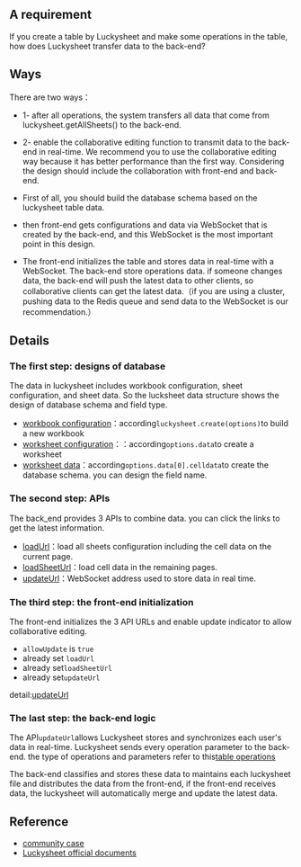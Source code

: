 ## A requirement

If you create a table by Luckysheet and make some operations in the table,  how does Luckysheet transfer data to the back-end?

## Ways
There are two ways：
- 1- after all operations, the system transfers all data that come from luckysheet.getAllSheets() to the back-end.
- 2- enable the collaborative editing function to transmit data to the back-end in real-time.
We recommend you to use the collaborative editing way because it has better performance than the first way. Considering the design should include the collaboration with front-end and back-end.

- First of all, you should build the database schema based on the luckysheet table data.
- then front-end gets configurations and data via WebSocket that is created by the back-end, and this WebSocket is the most important point in this design.
- The front-end initializes the table and stores data in real-time with a WebSocket. The back-end store operations data. if someone changes data, the back-end will push the latest data to other clients, so collaborative clients can get the latest data.（if you are using a cluster, pushing data to the Redis queue and send data to the WebSocket is our recommendation.）

## Details

### The first step: designs of database

The data in luckysheet includes workbook configuration, sheet configuration, and sheet data. So the lucksheet data structure shows the design of database schema and field type.
- [workbook configuration](https://mengshukeji.github.io/LuckysheetDocs/zh/guide/config.html)：according`luckysheet.create(options)`to build a new workbook
- [worksheet configuration](https://mengshukeji.github.io/LuckysheetDocs/zh/guide/sheet.html)：：according`options.data`to create a worksheet
- [worksheet data](https://mengshukeji.github.io/LuckysheetDocs/zh/guide/sheet.html#celldata)：according`options.data[0].celldata`to create the database schema. you can design the field name.

### The second step: APIs

The back_end provides 3 APIs to combine data. you can click the links to get the latest information.
- [loadUrl](https://mengshukeji.gitee.io/luckysheetdocs/zh/guide/config.html#loadUrl)：load all sheets configuration including the cell data on the current page.
- [loadSheetUrl](https://mengshukeji.gitee.io/LuckysheetDocs/zh/guide/config.html#loadSheetUrl)：load cell data in the remaining pages.
- [updateUrl](https://mengshukeji.gitee.io/LuckysheetDocs/zh/guide/config.html#updateUrl)：WebSocket address used to store data in real time.

### The third step: the front-end initialization

The front-end initializes the 3 API URLs and enable update indicator to allow collaborative editing.
+ `allowUpdate` is `true`
+ already set `loadUrl`
+ already set`loadSheetUrl`
+ already set`updateUrl`

detail:[updateUrl](https://mengshukeji.github.io/LuckysheetDocs/zh/guide/config.html#updateurl)

### The last step: the back-end logic

The API`updateUrl`allows Luckysheet stores and  synchronizes each user's data in real-time. Luckysheet sends every operation parameter to the back-end. the type of operations and parameters refer to this[table operations](https://mengshukeji.github.io/LuckysheetDocs/zh/guide/operate.html)

The back-end classifies and stores these data to maintains each luckysheet file and distributes the data from the front-end, if the front-end receives data, the luckysheet will automatically merge and update the latest data.

## Reference
- [community case](https://gitee.com/ichiva/luckysheet-saved-in-recovery)
- [Luckysheet official documents](https://mengshukeji.github.io/LuckysheetDocs/zh/)